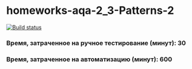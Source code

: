 # homeworks-aqa-2_3-Patterns-2
[![Build status](https://ci.appveyor.com/api/projects/status/j32rg85s9tawlp09?svg=true)](https://ci.appveyor.com/project/edgaraga/homeworks-aqa-2-3-patterns-2-n5gk9)
### Время, затраченное на ручное тестирование (минут): 30
### Время, затраченное на автоматизацию (минут): 600
